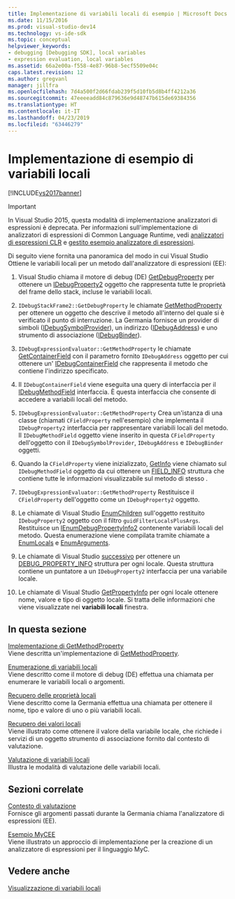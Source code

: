 ```yaml
---
title: Implementazione di variabili locali di esempio | Microsoft Docs
ms.date: 11/15/2016
ms.prod: visual-studio-dev14
ms.technology: vs-ide-sdk
ms.topic: conceptual
helpviewer_keywords:
- debugging [Debugging SDK], local variables
- expression evaluation, local variables
ms.assetid: 66a2e00a-f558-4e87-96b8-5ecf5509e04c
caps.latest.revision: 12
ms.author: gregvanl
manager: jillfra
ms.openlocfilehash: 7d4a500f2d66fdab239f5d10fb5d8b4ff4212a36
ms.sourcegitcommit: 47eeeeadd84c879636e9d48747b615de69384356
ms.translationtype: HT
ms.contentlocale: it-IT
ms.lasthandoff: 04/23/2019
ms.locfileid: "63446279"
---
```

# <a name="sample-implementation-of-locals"></a>Implementazione di esempio di variabili locali
[!INCLUDE[vs2017banner](../../includes/vs2017banner.md)]

> [!IMPORTANT]
> In Visual Studio 2015, questa modalità di implementazione analizzatori di espressioni è deprecata. Per informazioni sull'implementazione di analizzatori di espressioni di Common Language Runtime, vedi [analizzatori di espressioni CLR](https://github.com/Microsoft/ConcordExtensibilitySamples/wiki/CLR-Expression-Evaluators) e [gestito esempio analizzatore di espressioni](https://github.com/Microsoft/ConcordExtensibilitySamples/wiki/Managed-Expression-Evaluator-Sample).  
  
 Di seguito viene fornita una panoramica del modo in cui Visual Studio Ottiene le variabili locali per un metodo dall'analizzatore di espressioni (EE):  
  
1. Visual Studio chiama il motore di debug (DE) [GetDebugProperty](../../extensibility/debugger/reference/idebugstackframe2-getdebugproperty.md) per ottenere un [IDebugProperty2](../../extensibility/debugger/reference/idebugproperty2.md) oggetto che rappresenta tutte le proprietà del frame dello stack, incluse le variabili locali.  
  
2. `IDebugStackFrame2::GetDebugProperty` le chiamate [GetMethodProperty](../../extensibility/debugger/reference/idebugexpressionevaluator-getmethodproperty.md) per ottenere un oggetto che descrive il metodo all'interno del quale si è verificato il punto di interruzione. La Germania fornisce un provider di simboli ([IDebugSymbolProvider](../../extensibility/debugger/reference/idebugsymbolprovider.md)), un indirizzo ([IDebugAddress](../../extensibility/debugger/reference/idebugaddress.md)) e uno strumento di associazione ([IDebugBinder](../../extensibility/debugger/reference/idebugbinder.md)).  
  
3. `IDebugExpressionEvaluator::GetMethodProperty` le chiamate [GetContainerField](../../extensibility/debugger/reference/idebugsymbolprovider-getcontainerfield.md) con il parametro fornito `IDebugAddress` oggetto per cui ottenere un' [IDebugContainerField](../../extensibility/debugger/reference/idebugcontainerfield.md) che rappresenta il metodo che contiene l'indirizzo specificato.  
  
4. Il `IDebugContainerField` viene eseguita una query di interfaccia per il [IDebugMethodField](../../extensibility/debugger/reference/idebugmethodfield.md) interfaccia. È questa interfaccia che consente di accedere a variabili locali del metodo.  
  
5. `IDebugExpressionEvaluator::GetMethodProperty` Crea un'istanza di una classe (chiamati `CFieldProperty` nell'esempio) che implementa il `IDebugProperty2` interfaccia per rappresentare variabili locali del metodo. Il `IDebugMethodField` oggetto viene inserito in questa `CFieldProperty` dell'oggetto con il `IDebugSymbolProvider`, `IDebugAddress` e `IDebugBinder` oggetti.  
  
6. Quando la `CFieldProperty` viene inizializzato, [GetInfo](../../extensibility/debugger/reference/idebugfield-getinfo.md) viene chiamato sul `IDebugMethodField` oggetto da cui ottenere un [FIELD_INFO](../../extensibility/debugger/reference/field-info.md) struttura che contiene tutte le informazioni visualizzabile sul metodo di stesso .  
  
7. `IDebugExpressionEvaluator::GetMethodProperty` Restituisce il `CFieldProperty` dell'oggetto come un `IDebugProperty2` oggetto.  
  
8. Le chiamate di Visual Studio [EnumChildren](../../extensibility/debugger/reference/idebugproperty2-enumchildren.md) sull'oggetto restituito `IDebugProperty2` oggetto con il filtro `guidFilterLocalsPlusArgs`. Restituisce un [IEnumDebugPropertyInfo2](../../extensibility/debugger/reference/ienumdebugpropertyinfo2.md) contenente variabili locali del metodo. Questa enumerazione viene compilata tramite chiamate a [EnumLocals](../../extensibility/debugger/reference/idebugmethodfield-enumlocals.md) e [EnumArguments](../../extensibility/debugger/reference/idebugmethodfield-enumarguments.md).  
  
9. Le chiamate di Visual Studio [successivo](../../extensibility/debugger/reference/ienumdebugpropertyinfo2-next.md) per ottenere un [DEBUG_PROPERTY_INFO](../../extensibility/debugger/reference/debug-property-info.md) struttura per ogni locale. Questa struttura contiene un puntatore a un `IDebugProperty2` interfaccia per una variabile locale.  
  
10. Le chiamate di Visual Studio [GetPropertyInfo](../../extensibility/debugger/reference/idebugproperty2-getpropertyinfo.md) per ogni locale ottenere nome, valore e tipo di oggetto locale. Si tratta delle informazioni che viene visualizzate nei **variabili locali** finestra.  
  
## <a name="in-this-section"></a>In questa sezione  
 [Implementazione di GetMethodProperty](../../extensibility/debugger/implementing-getmethodproperty.md)  
 Viene descritta un'implementazione di [GetMethodProperty](../../extensibility/debugger/reference/idebugexpressionevaluator-getmethodproperty.md).  
  
 [Enumerazione di variabili locali](../../extensibility/debugger/enumerating-locals.md)  
 Viene descritto come il motore di debug (DE) effettua una chiamata per enumerare le variabili locali o argomenti.  
  
 [Recupero delle proprietà locali](../../extensibility/debugger/getting-local-properties.md)  
 Viene descritto come la Germania effettua una chiamata per ottenere il nome, tipo e valore di uno o più variabili locali.  
  
 [Recupero dei valori locali](../../extensibility/debugger/getting-local-values.md)  
 Viene illustrato come ottenere il valore della variabile locale, che richiede i servizi di un oggetto strumento di associazione fornito dal contesto di valutazione.  
  
 [Valutazione di variabili locali](../../extensibility/debugger/evaluating-locals.md)  
 Illustra le modalità di valutazione delle variabili locali.  
  
## <a name="related-sections"></a>Sezioni correlate  
 [Contesto di valutazione](../../extensibility/debugger/evaluation-context.md)  
 Fornisce gli argomenti passati durante la Germania chiama l'analizzatore di espressioni (EE).  
  
 [Esempio MyCEE](http://msdn.microsoft.com/624a018b-9179-402f-9d48-3aec87b48f4f)  
 Viene illustrato un approccio di implementazione per la creazione di un analizzatore di espressioni per il linguaggio MyC.  
  
## <a name="see-also"></a>Vedere anche  
 [Visualizzazione di variabili locali](../../extensibility/debugger/displaying-locals.md)
